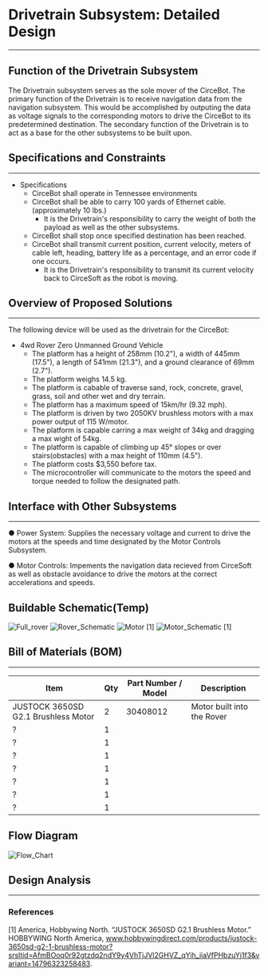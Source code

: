 #  Drivetrain Subsystem: Detailed Design

---

## Function of the Drivetrain Subsystem

  The Drivetrain subsystem serves as the sole mover of the CirceBot. The primary function of the Drivetrain is to receive navigation data from the navigation subsystem. This would be accomplished by outputing the data as voltage signals to the corresponding motors to drive the CirceBot to its predetermined destination. The secondary function of the Drivetrain is to act as a base for the other subsystems to be built upon.

## Specifications and Constraints

---
- Specifications
  - CirceBot shall operate in Tennessee environments
  - CirceBot shall be able to carry 100 yards of Ethernet cable. (approximately 10 lbs.)
    - It is the Drivetrain's responsibility to carry the weight of both the payload as well as the other subsystems.
  - CirceBot shall stop once specified destination has been reached.
  - CirceBot shall transmit current position, current velocity, meters of cable left, heading, battery life as a percentage, and an error code if one occurs.
    - It is the Drivetrain's responsibility to transmit its current velocity back to CirceSoft as the robot is moving.
## Overview of Proposed Solutions

---
The following device will be used as the drivetrain for the CirceBot:
- 4wd Rover Zero Unmanned Ground Vehicle
  - The platform has a height of 258mm (10.2"), a width of 445mm (17.5"), a length of 541mm (21.3"), and a ground clearance of 69mm (2.7").
  - The platform weighs 14.5 kg.
  - The platform is cabable of traverse sand, rock, concrete, gravel, grass, soil and other wet and dry terrain.
  - The platform has a maximum speed of 15km/hr (9.32 mph).
  - The platform is driven by two 2050KV brushless motors with a max power output of 115 W/motor.
  - The platform is capable carring a max weight of 34kg and dragging a max wight of 54kg.
  - The platform is capable of climbing up 45° slopes or over stairs(obstacles) with a max height of 110mm (4.5").
  - The platform costs $3,550 before tax.
  - The microcontroller will communicate to the motors the speed and torque needed to follow the designated path.
## Interface with Other Subsystems

---
● Power System: Supplies the necessary voltage and current to drive the motors at the speeds and time designated by the Motor Controls Subsystem.

● Motor Controls: Impements the navigation data recieved from CirceSoft as well as obstacle avoidance to drive the motors at the correct accelerations and speeds.

## Buildable Schematic(Temp)

![Full_rover](https://github.com/TnTech-ECE/S25_Team1_MyCapstoneProject/blob/DD-Drivetrain/Detail%20Design/Drivetrain/Screenshot%202025-04-21%20172619.png)
![Rover_Schematic](https://github.com/TnTech-ECE/S25_Team1_MyCapstoneProject/blob/DD-Drivetrain/Detail%20Design/Drivetrain/Screenshot%202025-04-21%20172200.png)
![Motor](https://github.com/TnTech-ECE/S25_Team1_MyCapstoneProject/blob/DD-Drivetrain/Detail%20Design/Drivetrain/Screenshot%202025-04-25%20001221.png) [1]
![Motor_Schematic](https://github.com/TnTech-ECE/S25_Team1_MyCapstoneProject/blob/DD-Drivetrain/Detail%20Design/Drivetrain/Screenshot%202025-04-25%20001136.png) [1]


## Bill of Materials (BOM)

---

| Item                      | Qty | Part Number / Model       | Description                         |
|---------------------------|-----|---------------------------|-------------------------------------|
| JUSTOCK 3650SD G2.1 Brushless Motor | 2 | 30408012 | Motor built into the Rover |
| ?    | 1   |                    |                |
| ?      | 1   |                |    |
| ?                | 1   |                    |                 |
| ?          | 1   |                 |         |
| ?           | 1   |                 |  |
| ?        | 1   |  |        |
| ?                  | 1   |             |                      |

## Flow Diagram

![Flow_Chart](https://github.com/TnTech-ECE/S25_Team1_MyCapstoneProject/blob/DD-Drivetrain/Detail%20Design/Drivetrain/FlOW.png)

## Design Analysis

---


### References

[1] America, Hobbywing North. “JUSTOCK 3650SD G2.1 Brushless Motor.” HOBBYWING North America, www.hobbywingdirect.com/products/justock-3650sd-g2-1-brushless-motor?srsltid=AfmBOoq0r92gtzdq2ndY9y4VhTjJVl2GHVZ_qYih_iiaVfPHbzuYj1f3&variant=14796323258483.
